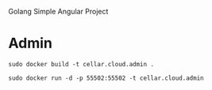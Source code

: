 Golang Simple Angular Project 

# Admin

`sudo docker build -t cellar.cloud.admin .`

`sudo docker run -d -p 55502:55502 -t cellar.cloud.admin`
